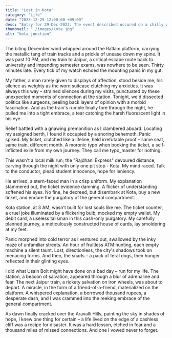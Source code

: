 ```yaml
---
title: "Lost in Kota"
category: "Life"
date: "2023-12-29 12:00:00 +09:00"
desc: "Entry for 29-Dec-2023: The event described occured on a chilly winter night in 2010"
thumbnail: "./images/kota.jpg"
alt: "kota junction"
---
```


The biting December wind whipped around the Ratlam platform, carrying the metallic tang of train tracks and a prickle of unease down my spine. It was past 10 PM, and my train to Jaipur, a critical escape route back to university and impending semester exams, was nowhere to be seen. Thirty minutes late. Every tick of my watch echoed the mounting panic in my gut.

My father, a man rarely given to displays of affection, stood beside me, his silence as weighty as the worn suitcase clutching my anxieties. It was always this way – strained silences during my visits, punctuated by these unexpected moments of connection at the station. Tonight, we'd dissected politics like surgeons, peeling back layers of opinion with a morbid fascination. And as the train's rumble finally tore through the night, he pulled me into a tight embrace, a tear catching the harsh fluorescent light in his eye.

Relief battled with a gnawing premonition as I clambered aboard. Locating my assigned berth, I found it occupied by a snoring behemoth. Panic spiked. My ticket, clutched like a lifeline, held irrefutable proof – same seat, same train, different month. A moronic typo when booking the ticket, a self-inflicted exile from my own journey. They call me typo_master for nothing.

This wasn't a local milk run; the "Rajdhani Express" devoured distance, carving through the night with only one pit stop - Kota. My mind raced. Talk to the conductor, plead student innocence, hope for leniency.

He arrived, a stern-faced man in a crisp uniform. My explanation stammered out, the ticket evidence damning. A flicker of understanding softened his eyes. No fine, he decreed, but disembark at Kota, buy a new ticket, and endure the purgatory of the general compartment.

Kota station, at 3 AM, wasn't built for lost souls like me. The ticket counter, a cruel joke illuminated by a flickering bulb, mocked my empty wallet. My debit card, a useless talisman in this cash-only purgatory. My carefully planned journey, a meticulously constructed house of cards, lay smoldering at my feet.

Panic morphed into cold terror as I ventured out, swallowed by the inky maze of unfamiliar streets. An hour of fruitless ATM hunting, each empty machine a silent taunt. Lost, directionless, the city's shadows took on menacing forms. And then, the snarls – a pack of feral dogs, their hunger reflected in their glinting eyes.

I did what Usain Bolt might have done on a bad day – run for my life. The station, a beacon of salvation, appeared through a blur of adrenaline and fear. The next Jaipur train, a rickety salvation on iron wheels, was about to depart. A miracle, in the form of a friend-of-a-friend, materialized on the platform. A whispered explanation, a borrowed thousand rupees, a desperate dash, and I was crammed into the reeking embrace of the general compartment.

As dawn finally cracked over the Aravalli Hills, painting the sky in shades of hope, I knew one thing for certain – a life lived on the edge of a cashless cliff was a recipe for disaster. It was a hard lesson, etched in fear and a thousand miles of missed connections. And one I vowed never to forget.